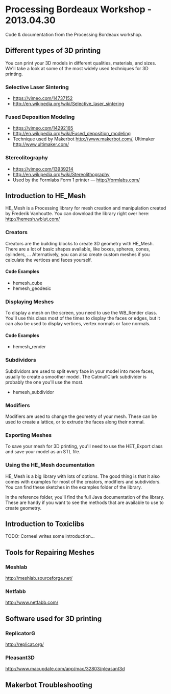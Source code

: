 # Processing Bordeaux Workshop - 2013.04.30

Code &amp; documentation from the Processing Bordeaux workshop.

## Different types of 3D printing

You can print your 3D models in different qualities, materials, and sizes. We'll take a look at some of the most widely used techniques for 3D printing.

### Selective Laser Sintering

* https://vimeo.com/14737152
* http://en.wikipedia.org/wiki/Selective_laser_sintering

### Fused Deposition Modeling

* https://vimeo.com/14292165
* http://en.wikipedia.org/wiki/Fused_deposition_modeling
* Technique used by Makerbot http://www.makerbot.com/, Ultimaker http://www.ultimaker.com/

### Stereolitography

* https://vimeo.com/13939214
* http://en.wikipedia.org/wiki/Stereolithography
* Used by the Formlabs Form 1 printer — http://formlabs.com/

## Introduction to HE_Mesh

HE_Mesh is a Processing library for mesh creation and manipulation created by Frederik Vanhoutte. You can download the library right over here: http://hemesh.wblut.com/

### Creators

Creators are the building blocks to create 3D geometry with HE_Mesh. There are a lot of basic shapes available, like boxes, spheres, cones, cylinders, … Alternatively, you can also create custom meshes if you calculate the vertices and faces yourself.

#### Code Examples

* hemesh_cube
* hemesh_geodesic

### Displaying Meshes

To display a mesh on the screen, you need to use the WB_Render class. You'll use this class most of the times to display the faces or edges, but it can also be used to display vertices, vertex normals or face normals.

#### Code Examples

* hemesh_render

### Subdividors

Subdividors are used to split every face in your model into more faces, usually to create a smoother model. The CatmullClark subdivider is probably the one you'll use the most.

* hemesh_subdividor

### Modifiers

Modifiers are used to change the geometry of your mesh. These can be used to create a lattice, or to extrude the faces along their normal.

### Exporting Meshes

To save your mesh for 3D printing, you'll need to use the HET_Export class and save your model as an STL file.

### Using the HE_Mesh documentation

HE_Mesh is a big library with lots of options. The good thing is that it also comes with examples for most of the creators, modifiers and subdividors. You can find these sketches in the examples folder of the library.

In the reference folder, you'll find the full Java documentation of the library. These are handy if you want to see the methods that are available to use to create geometry.

## Introduction to Toxiclibs

TODO: Corneel writes some introduction...


## Tools for Repairing Meshes

### Meshlab

http://meshlab.sourceforge.net/

### Netfabb

http://www.netfabb.com/


## Software used for 3D printing

### ReplicatorG
http://replicat.org/

### Pleasant3D
http://www.macupdate.com/app/mac/32803/pleasant3d

## Makerbot Troubleshooting




